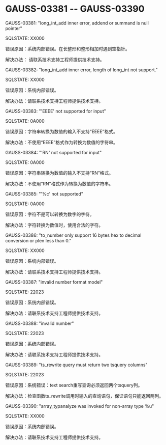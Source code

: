 # GAUSS-03381 -- GAUSS-03390<a name="ZH-CN_TOPIC_0302073098"></a>

GAUSS-03381: "long\_int\_add inner error, addend or summand is null pointer"

SQLSTATE: XX000

错误原因：系统内部错误。在长整形和整形相加时遇到空指针。

解决办法： 请联系技术支持工程师提供技术支持。

GAUSS-03382: "long\_int\_add inner error, length of long\_int not support."

SQLSTATE: XX000

错误原因：系统内部错误。

解决办法：请联系技术支持工程师提供技术支持。

GAUSS-03383: "'EEEE' not supported for input"

SQLSTATE: 0A000

错误原因：字符串转换为数值的输入不支持“EEEE”格式。

解决办法：不使用“EEEE”格式作为转换为数值的字符串。

GAUSS-03384: "'RN' not supported for input"

SQLSTATE: 0A000

错误原因：字符串转换为数值的输入不支持“RN”格式。

解决办法：不使用“RN”格式作为转换为数值的字符串。

GAUSS-03385: "'%c' not supported"

SQLSTATE: 0A000

错误原因：字符不是可以转换为数字的字符。

解决办法：字符转换为数值时，使用合法的字符。

GAUSS-03386: "to\_number only support 16 bytes hex to decimal conversion or plen less than 0."

SQLSTATE: XX000

错误原因：系统内部错误。

解决办法：请联系技术支持工程师提供技术支持。

GAUSS-03387: "invalid number format model"

SQLSTATE: 22023

错误原因：系统内部错误。

解决办法：请联系技术支持工程师提供技术支持。

GAUSS-03388: "invalid number"

SQLSTATE: 22023

错误原因：系统内部错误。

解决办法：请联系技术支持工程师提供技术支持。

GAUSS-03389: "ts\_rewrite query must return two tsquery columns"

SQLSTATE: 22023

错误原因：系统错误：text search重写查询必须返回两个tsquery列。

解决办法：检查函数ts\_rewrite调用时输入的查询语句，保证语句只能返回两列。

GAUSS-03390: "array\_typanalyze was invoked for non-array type %u"

SQLSTATE: XX000

错误原因：系统内部错误。

解决办法：请联系技术支持工程师提供技术支持。
